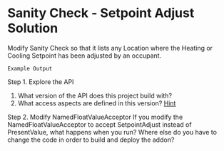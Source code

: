Sanity Check - Setpoint Adjust Solution
============

Modify Sanity Check so that it lists any Location where the Heating or Cooling Setpoint has been adjusted by an occupant.
```
Example Output
```

Step 1.  Explore the API
1. What version of the API does this project build with?
2. What access aspects are defined in this version? [Hint](http://alcshare.com/contentprotector/files/sdk/ver1.0.8/javadoc/index.html)

Step 2. Modify NamedFloatValueAcceptor
If you modify the NamedFloatValueAcceptor to accept SetpointAdjust instead of PresentValue, what happens when you run?
Where else do you have to change the code in order to build and deploy the addon?


